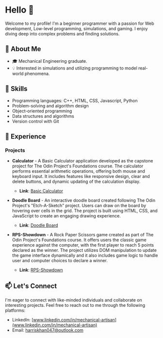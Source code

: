 # Hello 👋

Welcome to my profile! I'm a beginner programmer with a passion for  Web development, Low-level programming, simulations, and gaming. I enjoy diving deep into complex problems and finding solutions.

## 🌱 About Me

- 🎓 Mechanical Engineering graduate. 
- 💡 Interested in simulations and utilizing programming to model real-world phenomena.

## 🚀 Skills

- Programming languages: C++, HTML, CSS, Javascript, Python
- Problem-solving and algorithm design
- Object-oriented programming
- Data structures and algorithms
- Version control with Git

## 💼 Experience

### Projects

- **Calculator** - A Basic Calculator application developed as the capstone project for The Odin Project's Foundations course. The calculator performs essential arithmetic operations, offering both mouse and keyboard input. It includes features like responsive design, clear and delete buttons, and dynamic updating of the calculation display.
   - **Link**: [Basic Calculator](https://headlessnode.github.io/Calculator/)

- **Doodle Board** - An interactive doodle board created following The Odin Project's "Etch-A-Sketch" project. Users can draw on the board by hovering over cells in the grid. The project is built using HTML, CSS, and JavaScript to create an engaging drawing experience.
   - **Link**: [Doodle Board](https://headlessnode.github.io/Doodle-board/)

- **RPS-Showdown** - A Rock Paper Scissors game created as part of The Odin Project's Foundations course. It offers users the classic game experience against the computer, with the first player to reach 5 points declared as the winner. The project utilizes DOM manipulation to update the game interface dynamically and it also includes game logic to handle user and computer choices to declare a winner.

  - **Link**: [RPS-Showdown](https://headlessnode.github.io/RPS-Showdown/)


## 📫 Let's Connect

I'm eager to connect with like-minded individuals and collaborate on interesting projects. Feel free to reach out to me through the following platforms:

- LinkedIn: [www.linkedin.com/in/mechanical-artisan](www.linkedin.com/in/mechanical-artisan)
- Email: harriskhan047@outlook.com
